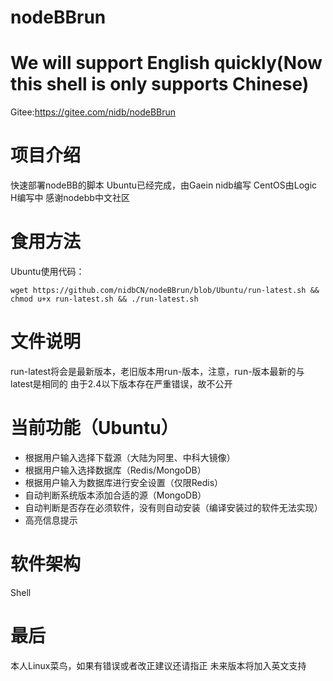 # nodeBBrun

# We will support English quickly(Now this shell is only supports Chinese)

Gitee:https://gitee.com/nidb/nodeBBrun

# 项目介绍
快速部署nodeBB的脚本
Ubuntu已经完成，由Gaein nidb编写
CentOS由Logic H编写中
感谢nodebb中文社区

# 食用方法

Ubuntu使用代码：

```
wget https://github.com/nidbCN/nodeBBrun/blob/Ubuntu/run-latest.sh && chmod u+x run-latest.sh && ./run-latest.sh
```

# 文件说明
run-latest将会是最新版本，老旧版本用run-版本，注意，run-版本最新的与latest是相同的
由于2.4以下版本存在严重错误，故不公开

# 当前功能（Ubuntu）

- 根据用户输入选择下载源（大陆为阿里、中科大镜像）
- 根据用户输入选择数据库（Redis/MongoDB）
- 根据用户输入为数据库进行安全设置（仅限Redis）
- 自动判断系统版本添加合适的源（MongoDB）
- 自动判断是否存在必须软件，没有则自动安装（编译安装过的软件无法实现）
- 高亮信息提示

# 软件架构
Shell

# 最后
本人Linux菜鸟，如果有错误或者改正建议还请指正
未来版本将加入英文支持
